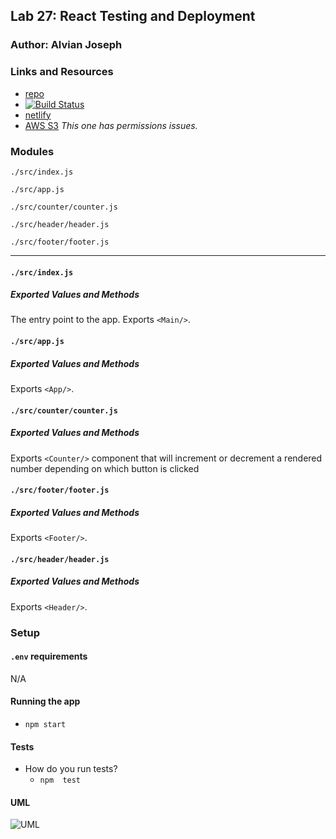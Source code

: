 

## Lab 27: React Testing and Deployment

### Author: Alvian Joseph

### Links and Resources
* [repo](https://github.com/alvian-401-advanced-javascript/react-testing-and-deployment)
* [![Build Status](https://www.travis-ci.com/alvian-401-advanced-javascript/react-testing-and-deployment.svg?branch=master)](https://www.travis-ci.com/alvian-401-advanced-javascript/react-testing-and-deployment)
* [netlify](https://vibrant-saha-935e9a.netlify.com/)
* [AWS S3](http://react-testing-demo.s3-website-us-west-2.amazonaws.com/) *This one has permissions issues.*


### Modules
`./src/index.js`

`./src/app.js`

`./src/counter/counter.js`

`./src/header/header.js`

`./src/footer/footer.js`

---

#### `./src/index.js`
##### Exported Values and Methods
The entry point to the app. Exports `<Main/>`.

#### `./src/app.js`
##### Exported Values and Methods
Exports `<App/>`.

#### `./src/counter/counter.js`
##### Exported Values and Methods
Exports `<Counter/>` component that will increment or decrement a rendered number 
depending on which button is clicked

#### `./src/footer/footer.js`
##### Exported Values and Methods
 Exports `<Footer/>`.

#### `./src/header/header.js`
##### Exported Values and Methods
Exports `<Header/>`.

### Setup
#### `.env` requirements
N/A

#### Running the app
* `npm start`
  
#### Tests
* How do you run tests?
  * `npm  test`


#### UML
![UML]()
